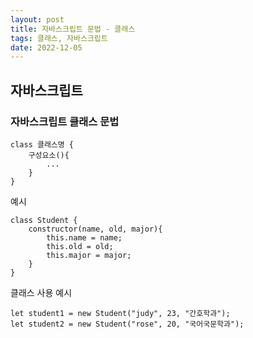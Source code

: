 ```yaml
---
layout: post
title: 자바스크립트 문법 - 클래스
tags: 클래스, 자바스크립트
date: 2022-12-05
---
```

## 자바스크립트 
### 자바스크립트 클래스 문법
```
class 클래스명 {
    구성요소(){
        ...
    }
}
```
예시
```
class Student {    
    constructor(name, old, major){
        this.name = name;
        this.old = old;
        this.major = major;
    }
}
```

클래스 사용 예시
```
let student1 = new Student("judy", 23, "간호학과");
let student2 = new Student("rose", 20, "국어국문학과");
```
